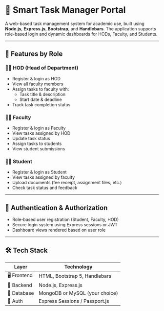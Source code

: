 # 🎯 Smart Task Manager Portal

A web-based task management system for academic use, built using **Node.js**, **Express.js**, **Bootstrap**, and **Handlebars**. The application supports role-based login and dynamic dashboards for HODs, Faculty, and Students.

---

## 🚀 Features by Role

### 👨‍🏫 HOD (Head of Department)
- Register & login as HOD
- View all faculty members
- Assign tasks to faculty with:
  - Task title & description
  - Start date & deadline
- Track task completion status

### 👩‍🏫 Faculty
- Register & login as Faculty
- View tasks assigned by HOD
- Update task status
- Assign tasks to students
- View student submissions

### 👨‍🎓 Student
- Register & login as Student
- View tasks assigned by faculty
- Upload documents (fee receipt, assignment files, etc.)
- Check task status and feedback

---

## 🔐 Authentication & Authorization

- Role-based user registration (Student, Faculty, HOD)
- Secure login system using Express sessions or JWT
- Dashboard views rendered based on user role

---

## 🛠️ Tech Stack

| Layer        | Technology             |
|--------------|------------------------|
| 🖥 Frontend   | HTML, Bootstrap 5, Handlebars |
| 🧠 Backend    | Node.js, Express.js    |
| 💾 Database   | MongoDB or MySQL (your choice) |
| 🔐 Auth       | Express Sessions / Passport.js |



